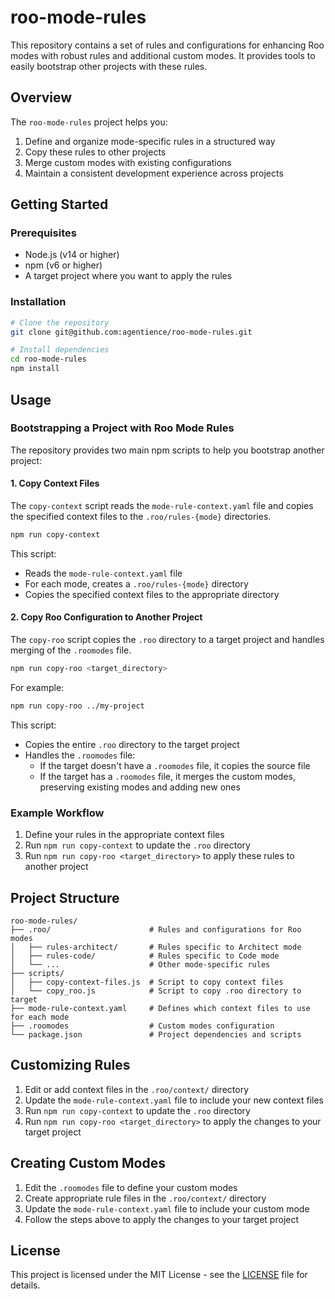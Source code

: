 # roo-mode-rules

This repository contains a set of rules and configurations for enhancing Roo modes with robust rules and additional custom modes. It provides tools to easily bootstrap other projects with these rules.

## Overview

The `roo-mode-rules` project helps you:

1. Define and organize mode-specific rules in a structured way
2. Copy these rules to other projects
3. Merge custom modes with existing configurations
4. Maintain a consistent development experience across projects

## Getting Started

### Prerequisites

- Node.js (v14 or higher)
- npm (v6 or higher)
- A target project where you want to apply the rules

### Installation

```bash
# Clone the repository
git clone git@github.com:agentience/roo-mode-rules.git

# Install dependencies
cd roo-mode-rules
npm install
```

## Usage

### Bootstrapping a Project with Roo Mode Rules

The repository provides two main npm scripts to help you bootstrap another project:

#### 1. Copy Context Files

The `copy-context` script reads the `mode-rule-context.yaml` file and copies the specified context files to the `.roo/rules-{mode}` directories.

```bash
npm run copy-context
```

This script:
- Reads the `mode-rule-context.yaml` file
- For each mode, creates a `.roo/rules-{mode}` directory
- Copies the specified context files to the appropriate directory

#### 2. Copy Roo Configuration to Another Project

The `copy-roo` script copies the `.roo` directory to a target project and handles merging of the `.roomodes` file.

```bash
npm run copy-roo <target_directory>
```

For example:
```bash
npm run copy-roo ../my-project
```

This script:
- Copies the entire `.roo` directory to the target project
- Handles the `.roomodes` file:
  - If the target doesn't have a `.roomodes` file, it copies the source file
  - If the target has a `.roomodes` file, it merges the custom modes, preserving existing modes and adding new ones

### Example Workflow

1. Define your rules in the appropriate context files
2. Run `npm run copy-context` to update the `.roo` directory
3. Run `npm run copy-roo <target_directory>` to apply these rules to another project

## Project Structure

```
roo-mode-rules/
├── .roo/                      # Rules and configurations for Roo modes
│   ├── rules-architect/       # Rules specific to Architect mode
│   ├── rules-code/            # Rules specific to Code mode
│   └── ...                    # Other mode-specific rules
├── scripts/
│   ├── copy-context-files.js  # Script to copy context files
│   └── copy_roo.js            # Script to copy .roo directory to target
├── mode-rule-context.yaml     # Defines which context files to use for each mode
├── .roomodes                  # Custom modes configuration
└── package.json               # Project dependencies and scripts
```

## Customizing Rules

1. Edit or add context files in the `.roo/context/` directory
2. Update the `mode-rule-context.yaml` file to include your new context files
3. Run `npm run copy-context` to update the `.roo` directory
4. Run `npm run copy-roo <target_directory>` to apply the changes to your target project

## Creating Custom Modes

1. Edit the `.roomodes` file to define your custom modes
2. Create appropriate rule files in the `.roo/context/` directory
3. Update the `mode-rule-context.yaml` file to include your custom mode
4. Follow the steps above to apply the changes to your target project

## License

This project is licensed under the MIT License - see the [LICENSE](LICENSE) file for details.